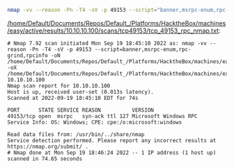 ```bash
nmap -vv --reason -Pn -T4 -sV -p 49153 --script="banner,msrpc-enum,rpc-grind,rpcinfo" -oN "/home/Default/Documents/Repos/Default_/Platforms/HacktheBox/machines/easy/active/results/10.10.10.100/scans/tcp49153/tcp_49153_rpc_nmap.txt" -oX "/home/Default/Documents/Repos/Default_/Platforms/HacktheBox/machines/easy/active/results/10.10.10.100/scans/tcp49153/xml/tcp_49153_rpc_nmap.xml" 10.10.10.100
```

[/home/Default/Documents/Repos/Default_/Platforms/HacktheBox/machines/easy/active/results/10.10.10.100/scans/tcp49153/tcp_49153_rpc_nmap.txt](file:///home/Default/Documents/Repos/Default_/Platforms/HacktheBox/machines/easy/active/results/10.10.10.100/scans/tcp49153/tcp_49153_rpc_nmap.txt):

```
# Nmap 7.92 scan initiated Mon Sep 19 18:45:10 2022 as: nmap -vv --reason -Pn -T4 -sV -p 49153 --script=banner,msrpc-enum,rpc-grind,rpcinfo -oN /home/Default/Documents/Repos/Default_/Platforms/HacktheBox/machines/easy/active/results/10.10.10.100/scans/tcp49153/tcp_49153_rpc_nmap.txt -oX /home/Default/Documents/Repos/Default_/Platforms/HacktheBox/machines/easy/active/results/10.10.10.100/scans/tcp49153/xml/tcp_49153_rpc_nmap.xml 10.10.10.100
Nmap scan report for 10.10.10.100
Host is up, received user-set (0.013s latency).
Scanned at 2022-09-19 18:45:10 EDT for 74s

PORT      STATE SERVICE REASON          VERSION
49153/tcp open  msrpc   syn-ack ttl 127 Microsoft Windows RPC
Service Info: OS: Windows; CPE: cpe:/o:microsoft:windows

Read data files from: /usr/bin/../share/nmap
Service detection performed. Please report any incorrect results at https://nmap.org/submit/ .
# Nmap done at Mon Sep 19 18:46:24 2022 -- 1 IP address (1 host up) scanned in 74.65 seconds

```
